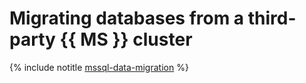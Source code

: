 # Migrating databases from a third-party {{ MS }} cluster

{% include notitle [mssql-data-migration](../../_tutorials/dataplatform/mssql-data-migration.md) %}
